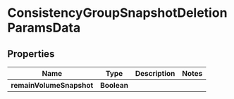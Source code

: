 

# ConsistencyGroupSnapshotDeletionParamsData


## Properties

Name | Type | Description | Notes
------------ | ------------- | ------------- | -------------
**remainVolumeSnapshot** | **Boolean** |  | 



